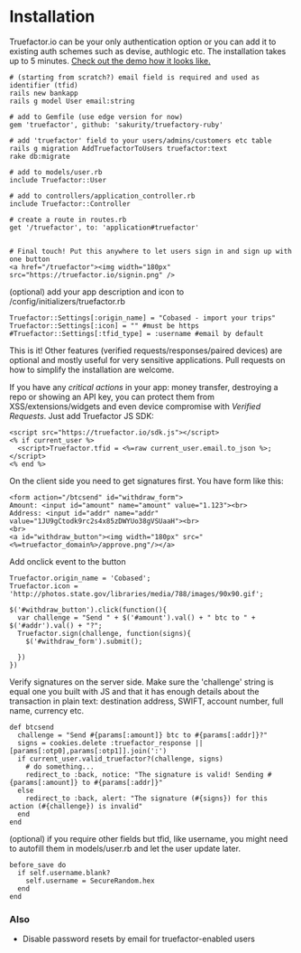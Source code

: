 # Installation

Truefactor.io can be your only authentication option or you can add it to existing auth schemes such as devise, authlogic etc. The installation takes up to 5 minutes. <a href="http://cobased.com/">Check out the demo how it looks like.</a>


```
# (starting from scratch?) email field is required and used as identifier (tfid)
rails new bankapp
rails g model User email:string

# add to Gemfile (use edge version for now)
gem 'truefactor', github: 'sakurity/truefactory-ruby'

# add 'truefactor' field to your users/admins/customers etc table
rails g migration AddTruefactorToUsers truefactor:text
rake db:migrate

# add to models/user.rb
include Truefactor::User

# add to controllers/application_controller.rb
include Truefactor::Controller

# create a route in routes.rb
get '/truefactor', to: 'application#truefactor'


# Final touch! Put this anywhere to let users sign in and sign up with one button
<a href="/truefactor"><img width="180px" src="https://truefactor.io/signin.png" />
```


(optional) add your app description and icon to /config/initializers/truefactor.rb
```
Truefactor::Settings[:origin_name] = "Cobased - import your trips"
Truefactor::Settings[:icon] = "" #must be https
#Truefactor::Settings[:tfid_type] = :username #email by default
```

This is it! Other features (verified requests/responses/paired devices) are optional and mostly useful for very sensitive applications. Pull requests on how to simplify the installation are welcome.

If you have any *critical actions* in your app: money transfer, destroying a repo or showing an API key, you can protect them from XSS/extensions/widgets and even device compromise with *Verified Requests*. Just add Truefactor JS SDK:
```
<script src="https://truefactor.io/sdk.js"></script>
<% if current_user %>
  <script>Truefactor.tfid = <%=raw current_user.email.to_json %>;</script>
<% end %>
```
On the client side you need to get signatures first. You have form like this:
```
<form action="/btcsend" id="withdraw_form">
Amount: <input id="amount" name="amount" value="1.123"><br>
Address: <input id="addr" name="addr" value="1JU9gCtodk9rc2s4x85zDWYUo38gVSUaaH"><br>
<br>
<a id="withdraw_button"><img width="180px" src="<%=truefactor_domain%>/approve.png"/></a>
```

Add onclick event to the button
```
Truefactor.origin_name = 'Cobased';
Truefactor.icon = 'http://photos.state.gov/libraries/media/788/images/90x90.gif';

$('#withdraw_button').click(function(){
  var challenge = "Send " + $('#amount').val() + " btc to " + $('#addr').val() + "?";
  Truefactor.sign(challenge, function(signs){
    $('#withdraw_form').submit();

  })
})
```

Verify signatures on the server side. Make sure the 'challenge' string is equal one you built with JS and that it has enough details about the transaction in plain text: destination address, SWIFT, account number, full name, currency etc.

```
def btcsend
  challenge = "Send #{params[:amount]} btc to #{params[:addr]}?"
  signs = cookies.delete :truefactor_response || [params[:otp0],params[:otp1]].join(':')
  if current_user.valid_truefactor?(challenge, signs)
    # do something...
    redirect_to :back, notice: "The signature is valid! Sending #{params[:amount]} to #{params[:addr]}"
  else
    redirect_to :back, alert: "The signature (#{signs}) for this action (#{challenge}) is invalid"
  end
end
```


(optional) if you require other fields but tfid, like username, you might need to autofill them in models/user.rb and let the user update later.
```
before_save do
  if self.username.blank?
    self.username = SecureRandom.hex
  end
end
```

### Also

* Disable password resets by email for truefactor-enabled users

